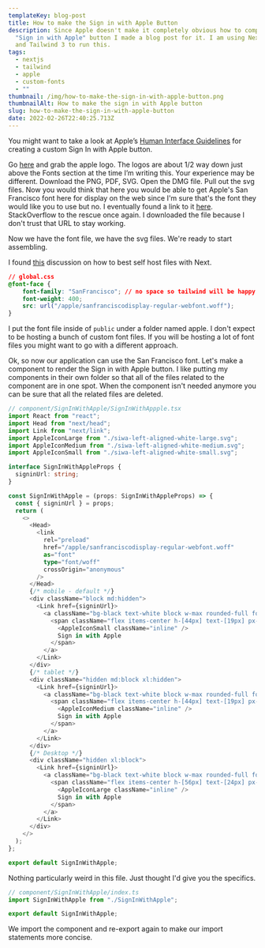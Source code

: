 ```yaml
---
templateKey: blog-post
title: How to make the Sign in with Apple Button
description: Since Apple doesn't make it completely obvious how to compose their
  "Sign in with Apple" button I made a blog post for it. I am using NextJs 12,
  and Tailwind 3 to run this.
tags:
  - nextjs
  - tailwind
  - apple
  - custom-fonts
  - ""
thumbnail: /img/how-to-make-the-sign-in-with-apple-button.png
thumbnailAlt: How to make the sign in with Apple button
slug: how-to-make-the-sign-in-with-apple-button
date: 2022-02-26T22:40:25.713Z
---
```


You might want to take a look at Apple’s [Human Interface Guidelines](https://developer.apple.com/design/human-interface-guidelines/sign-in-with-apple/overview/buttons/) for creating a custom Sign In with Apple button.

Go [here](https://developer.apple.com/design/resources/) and grab the apple logo. The logos are about 1/2 way down just above the Fonts section at the time I’m writing this. Your experience may be different. Download the PNG, PDF, SVG. Open the DMG file. Pull out the svg files. Now you would think that here you would be able to get Apple's San Francisco font here for display on the web since I'm sure that's the font they would like you to use but no. I eventually found a link to it [here](https://stackoverflow.com/a/36412339/1804634). StackOverflow to the rescue once again. I downloaded the file because I don't trust that URL to stay working.

Now we have the font file, we have the svg files. We're ready to start assembling.

I found [this](https://github.com/vercel/next.js/discussions/25389) discussion on how to best self host files with Next.

```CSS
// global.css
@font-face {
    font-family: "SanFrancisco"; // no space so tailwind will be happy
    font-weight: 400;
    src: url("/apple/sanfranciscodisplay-regular-webfont.woff");
}
```

I put the font file inside of `public` under a folder named apple. I don't expect to be hosting a bunch of custom font files. If you will be hosting a lot of font files you might want to go with a different approach.

Ok, so now our application can use the San Francisco font. Let's make a component to render the Sign in with Apple button. I like putting my components in their own folder so that all of the files related to the component are in one spot. When the component isn't needed anymore you can be sure that all the related files are deleted.

```ts
// component/SignInWithApple/SignInWithAppple.tsx
import React from "react";
import Head from "next/head";
import Link from "next/link";
import AppleIconLarge from "./siwa-left-aligned-white-large.svg";
import AppleIconMedium from "./siwa-left-aligned-white-medium.svg";
import AppleIconSmall from "./siwa-left-aligned-white-small.svg";

interface SignInWithAppleProps {
  signinUrl: string;
}

const SignInWithApple = (props: SignInWithAppleProps) => {
  const { signinUrl } = props;
  return (
    <>
      <Head>
        <link
          rel="preload"
          href="/apple/sanfranciscodisplay-regular-webfont.woff"
          as="font"
          type="font/woff"
          crossOrigin="anonymous"
        />
      </Head>
      {/* mobile - default */}
      <div className="block md:hidden">
        <Link href={signinUrl}>
          <a className="bg-black text-white block w-max rounded-full font-[SanFrancisco] m-auto">
            <span className="flex items-center h-[44px] text-[19px] px-12">
              <AppleIconSmall className="inline" />
              Sign in with Apple
            </span>
          </a>
        </Link>
      </div>
      {/* tablet */}
      <div className="hidden md:block xl:hidden">
        <Link href={signinUrl}>
          <a className="bg-black text-white block w-max rounded-full font-[SanFrancisco] m-auto">
            <span className="flex items-center h-[44px] text-[19px] px-12">
              <AppleIconMedium className="inline" />
              Sign in with Apple
            </span>
          </a>
        </Link>
      </div>
      {/* Desktop */}
      <div className="hidden xl:block">
        <Link href={signinUrl}>
          <a className="bg-black text-white block w-max rounded-full font-[SanFrancisco] m-auto">
            <span className="flex items-center h-[56px] text-[24px] px-12">
              <AppleIconLarge className="inline" />
              Sign in with Apple
            </span>
          </a>
        </Link>
      </div>
    </>
  );
};

export default SignInWithApple;
```

Nothing particularly weird in this file. Just thought I'd give you the specifics.

```ts
// component/SignInWithApple/index.ts
import SignInWithApple from "./SignInWithApple";

export default SignInWithApple;
```

We import the component and re-export again to make our import statements more concise.
